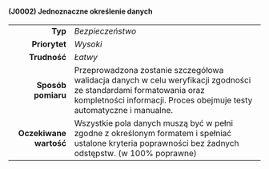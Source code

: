 #### (J0002) Jednoznaczne określenie danych

|                        |                                                                                                  |
| ---------------------: | :----------------------------------------------------------------------------------------------- |
|                **Typ** | *Bezpieczeństwo*                                                                                |
|          **Priorytet** | *Wysoki*                                                                                        |
|           **Trudność** | *Łatwy*                                                                                        |
|     **Sposób pomiaru** | Przeprowadzona zostanie szczegółowa walidacja danych w celu weryfikacji zgodności ze standardami formatowania oraz kompletności informacji. Proces obejmuje testy automatyczne i manualne.               |
| **Oczekiwane wartość** | Wszystkie pola danych muszą być w pełni zgodne z określonym formatem i spełniać ustalone kryteria poprawności bez żadnych odstępstw. (w 100% poprawne)                  |